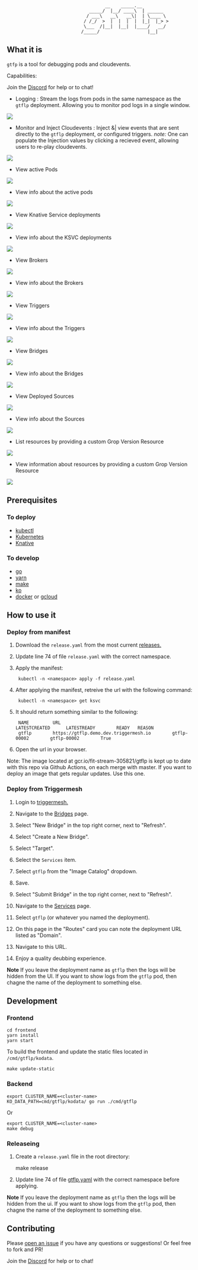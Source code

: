 
                                         __    _____.__          
                                   _____/  |__/ ____\  | ______  
                                  / ___\   __\   __\|  | \____ \ 
                                 / /_/  >  |  |  |  |  |_|  |_> >
                                 \___  /|__|  |__|  |____/   __/ 
                                /_____/                  |__|    


## What it is

`gtfp` is a tool for debugging pods and cloudevents.

Capabilities:

Join the [Discord](https://discord.gg/BTqzsWHh9R) for help or to chat! 

* Logging : Stream the logs from pods in the same namespace as the `gtflp` deployment. Allowing you to monitor pod logs in a single window. 

![](./img/ls.png)

* Monitor and Inject Cloudevents : Inject &| view events that are sent directly to the `gtflp` deployment, or configured triggers.
*note:* One can populate the Injection values by clicking a recieved event, allowing users to re-play cloudevents.

![](./img/ce.png)

* View active Pods 

![](./img/podless.png)

* View info about the active pods

![](./img/podmore.png)

* View Knative Service deployments

![](./img/ksvcless.png)

* View info about the KSVC deployments

![](./img/ksvcmore.png)

* View Brokers 

![](./img/brokerless.png)

* View info about the Brokers

![](./img/brokermore.png)

* View Triggers 

![](./img/triggerless.png)

* View info about the Triggers

![](./img/triggermore.png)

* View Bridges 

![](./img/bridgeless.png)

* View info about the Bridges

![](./img/bridgemore.png)

* View Deployed Sources 

![](./img/sourceless.png)

* View info about the Sources

![](./img/sourcemore.png)

* List resources by providing a custom Grop Version Resource

![](./img/gvrless.png)

* View information about resources by providing a custom Grop Version Resource

![](./img/gvrmore.png)



## Prerequisites

### To deploy

* [kubectl](https://kubernetes.io/docs/tasks/tools/install-kubectl/)
* [Kubernetes](https://kubernetes.io/)
* [Knative](https://knative.dev/)

### To develop

* [go](https://go.dev/learn/)
* [yarn](https://yarnpkg.com/getting-started/install)
* [make](https://www.gnu.org/software/make/)
* [ko](https://github.com/google/ko) 
* [docker](https://docs.docker.com/get-started/) or [gcloud](https://cloud.google.com/sdk/docs/quickstart)

## How to use it
### Deploy from manifest

1. Download the `release.yaml` from the most current [releases.](https://github.com/JeffNeff/gtflp/releases) 

1. Update line 74 of file `release.yaml` with the correct namespace.

1. Apply the manifest:

        kubectl -n <namespace> apply -f release.yaml
    
1. After applying the manifest, retreive the url with the following command:

        kubectl -n <namespace> get ksvc

1. It should return something similar to the following:

        NAME         URL                                          LATESTCREATED      LATESTREADY        READY   REASON
        gtflp        https://gtflp.demo.dev.triggermesh.io        gtflp-00002        gtflp-00002        True    
  
1. Open the url in your browser.

Note: The image located at gcr.io/fit-stream-305821/gtflp is kept up to date with this repo via Github Actions, on each merge with master. If you want to deploy an image that gets regular updates. Use this one. 

### Deploy from Triggermesh

1. Login to [triggermesh.](cloud.triggermesh.io)

1. Navigate to the [Bridges](https://cloud.triggermesh.io/bridges) page.

1. Select "New Bridge" in the top right corner, next to "Refresh".

1. Select "Create a New Bridge".

1. Select "Target".

1. Select the `Services` item.

1. Select `gtflp` from the "Image Catalog" dropdown. 

1. Save.

1. Select "Submit Bridge" in the top right corner, next to "Refresh".

1. Navigate to the [Services](https://cloud.triggermesh.io/services) page.

1. Select `gtflp` (or whatever you named the deployment).

1. On this page in the "Routes" card you can note the deployment URL listed as "Domain".

1. Navigate to this URL.

1. Enjoy a quality deubbing experience. 

**Note** If you leave the deployment name as `gtflp` then the logs will be hidden from the UI. 
If you want to show logs from the `gtflp` pod, then chagne the name of the deployment to something else. 


## Development
### Frontend

    cd frontend
    yarn install
    yarn start

To build the frontend and update the static files located in `/cmd/gtflp/kodata`.

    make update-static

### Backend

    export CLUSTER_NAME=<cluster-name>
    KO_DATA_PATH=cmd/gtflp/kodata/ go run ./cmd/gtflp
    
Or

    export CLUSTER_NAME=<cluster-name>
    make debug

### Releaseing

1. Create a `release.yaml` file in the root directory:
  
    make release
    
1. Update line 74 of file [gtflp.yaml](./config/gtflp.yaml ) with the correct namespace before applying. 

**Note** If you leave the deployment name as `gtflp` then the logs will be hidden from the ui. 
If you want to show logs from the `gtflp` pod, then chagne the name of the deployment to something else. 

## Contributing

Please [open an issue](https://github.com/JeffNeff/gtflp/issues/new) if you have any questions or suggestions!
Or feel free to fork and PR!


Join the [Discord](https://discord.gg/BTqzsWHh9R) for help or to chat! 

